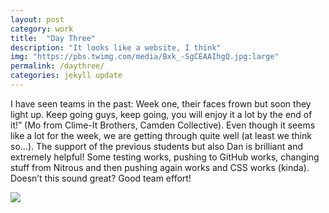 ```yaml
---
layout: post
category: work
title:  "Day Three"
description: "It looks like a website, I think"
img: "https://pbs.twimg.com/media/Bxk_-SgCEAAIhgQ.jpg:large"
permalink: /daythree/
categories: jekyll update
---
```


I have seen teams in the past: Week one, their faces frown but soon they light up. Keep going guys, keep going, you will enjoy it a lot by the end of it!” (Mo from Clime-It Brothers, Camden Collective). Even though it seems like a lot for the week, we are getting through quite well (at least we think so…). The support of the previous students but also Dan is brilliant and extremely helpful! Some testing works, pushing to GitHub works, changing stuff from Nitrous and then pushing again works and CSS works (kinda). Doesn’t this sound great? Good team effort!

<img src="https://pbs.twimg.com/media/Bxk_-SgCEAAIhgQ.jpg:large" />